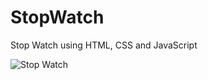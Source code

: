 # StopWatch
Stop Watch using HTML, CSS and JavaScript

![Stop Watch](https://github.com/BhoomikaGhul/StopWatch/assets/121854997/c73e9a81-dde2-4178-88b8-c85cdc895bc8)

